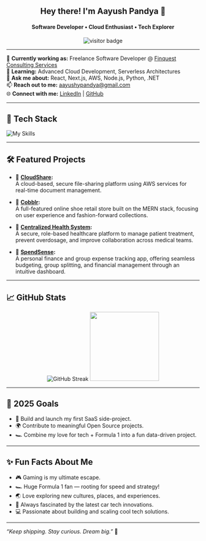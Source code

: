 <h2 align="center">Hey there! I'm Aayush Pandya 👋</h2>
<h4 align="center">Software Developer • Cloud Enthusiast • Tech Explorer</h4>

<p align="center">
  <img src="https://komarev.com/ghpvc/?username=aayushpandya&label=Profile+Visitors&color=0e75b6&style=flat" alt="visitor badge"/>
</p>

---

🔭 **Currently working as:** Freelance Software Developer @ [Finquest Consulting Services](https://finquestconsulting.in/)  
🌱 **Learning:** Advanced Cloud Development, Serverless Architectures  
💬 **Ask me about:** React, Next.js, AWS, Node.js, Python, .NET  
📫 **Reach out to me:** [aayushypandya@gmail.com](mailto:aayushypandya@gmail.com)  
🌐 **Connect with me:** [LinkedIn](https://www.linkedin.com/in/aayushpandya/) | [GitHub](https://github.com/aayushpandya)

---

## 🚀 Tech Stack
![My Skills](https://skillicons.dev/icons?i=react,nextjs,typescript,javascript,python,aws,nodejs,docker,kubernetes,mysql,mongodb,postgresql,azure,git)

---

## 🛠️ Featured Projects

- 🔹 **[CloudShare](https://github.com/aayushpandya/CloudShare):**  
  A cloud-based, secure file-sharing platform using AWS services for real-time document management.

- 🔹 **[Cobblr](https://github.com/aayushpandya/cobblr):**  
  A full-featured online shoe retail store built on the MERN stack, focusing on user experience and fashion-forward collections.

- 🔹 **[Centralized Health System](https://github.com/aayushpandya/CentralizedHealthSystem):**  
  A secure, role-based healthcare platform to manage patient treatment, prevent overdosage, and improve collaboration across medical teams.

- 🔹 **[SpendSense](https://github.com/aayushpandya/spendsense):**  
  A personal finance and group expense tracking app, offering seamless budgeting, group splitting, and financial management through an intuitive dashboard.

---

## 📈 GitHub Stats

<div align="center">
  
  <img src="https://github-readme-streak-stats.herokuapp.com?user=aayushpandya&theme=tokyonight&hide_border=true" alt="GitHub Streak" />
  <img height="180em" src="https://github-readme-stats.vercel.app/api/top-langs/?username=aayushpandya&layout=compact&hide_border=true&theme=tokyonight" />

</div>

---

## 🎯 2025 Goals
- 🚀 Build and launch my first SaaS side-project.
- 🌍 Contribute to meaningful Open Source projects.
- 🏎️ Combine my love for tech + Formula 1 into a fun data-driven project.

---

## ✨ Fun Facts About Me
- 🎮 Gaming is my ultimate escape.
- 🏎️ Huge Formula 1 fan — rooting for speed and strategy!
- 🌏 Love exploring new cultures, places, and experiences.
- 🚗 Always fascinated by the latest car tech innovations.
- 💻 Passionate about building and scaling cool tech solutions.

---

*“Keep shipping. Stay curious. Dream big.”* 🚀
